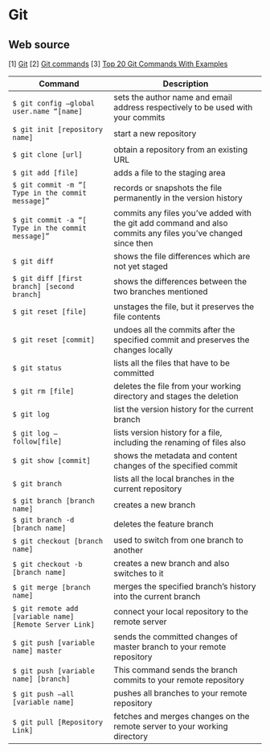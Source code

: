 # Git

## Web source
[1] [Git](https://git-scm.com/docs)
[2] [Git commands](https://www.atlassian.com/git/glossary) 
[3] [Top 20 Git Commands With Examples](https://dzone.com/articles/top-20-git-commands-with-examples)

 
 | Command | Description |
 | --- | --- |
 | `$ git config –global user.name “[name] `                                | sets the author name and email address respectively to be used with your commits |  
 | `$ git init [repository name] `                                                     | start a new repository |
 | `$ git clone [url] `                                                                            | obtain a repository from an existing URL |
 | `$ git add [file] `                                                                              | adds a file to the staging area |
 | `$ git commit -m “[ Type in the commit message]” `              | records or snapshots the file permanently in the version history |
 | `$ git commit -a “[ Type in the commit message]” `              | commits any files you’ve added with the git add command and also commits any files you’ve changed since then |
 | `$ git diff`                                                                                             | shows the file differences which are not yet staged |
 | `$ git diff [first branch] [second branch] `                           | shows the differences between the two branches mentioned |
 | `$ git reset [file] `                                                                           | unstages the file, but it preserves the file contents |
 | `$ git reset [commit] `                                                                       | undoes all the commits after the specified commit and preserves the changes locally |
 | `$ git status `                                                                                        | lists all the files that have to be committed |
 | `$ git rm [file] `                                                                                  | deletes the file from your working directory and stages the deletion |
 | `$ git log `                                                                                              | list the version history for the current branch |
 | `$ git log –follow[file] `                                                                  | lists version history for a file, including the renaming of files also |
 | `$ git show [commit] `                                                                          | shows the metadata and content changes of the specified commit |
 | `$ git branch `                                                                                         | lists all the local branches in the current repository |
 | `$ git branch [branch name] `                                                            | creates a new branch |
 | `$ git branch -d [branch name] `                                                      | deletes the feature branch |
 | `$ git checkout [branch name] `                                                        | used to switch from one branch to another |
 | `$ git checkout -b [branch name] `                                                  | creates a new branch and also switches to it | 
 | `$ git merge [branch name] `                                                              | merges the specified branch’s history into the current branch |
 | `$ git remote add [variable name] [Remote Server Link] `    | connect your local repository to the remote server |
 | `$ git push [variable name] master `                                             | sends the committed changes of master branch to your remote repository |
 | `$ git push [variable name] [branch] `                                         | This command sends the branch commits to your remote repository |
 | `$ git push –all [variable name] `                                                 | pushes all branches to your remote repository |
 | `$ git pull [Repository Link] `                                                       | fetches and merges changes on the remote server to your working directory |
 
